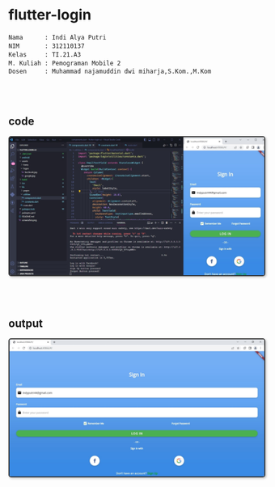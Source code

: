 # flutter-login 
```bash
Nama      : Indi Alya Putri
NIM       : 312110137
Kelas     : TI.21.A3
M. Kuliah : Pemograman Mobile 2
Dosen     : Muhammad najamuddin dwi miharja,S.Kom.,M.Kom
```
</br></br>

## **code**

<img src="ss/1.jpeg" style="border: 2px solid #333; border-radius: 5px; box-shadow: 2px 2px 4px #00000040">

</br></br>

## **output**

<img src="ss/2.jpeg" style="border: 2px solid #333; border-radius: 5px; box-shadow: 2px 2px 4px #00000040">

</br></br>



